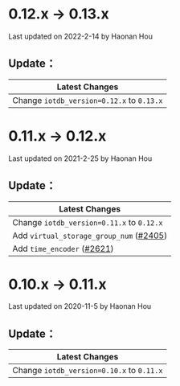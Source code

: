 <!--

    Licensed to the Apache Software Foundation (ASF) under one
    or more contributor license agreements.  See the NOTICE file
    distributed with this work for additional information
    regarding copyright ownership.  The ASF licenses this file
    to you under the Apache License, Version 2.0 (the
    "License"); you may not use this file except in compliance
    with the License.  You may obtain a copy of the License at
    
        http://www.apache.org/licenses/LICENSE-2.0
    
    Unless required by applicable law or agreed to in writing,
    software distributed under the License is distributed on an
    "AS IS" BASIS, WITHOUT WARRANTIES OR CONDITIONS OF ANY
    KIND, either express or implied.  See the License for the
    specific language governing permissions and limitations
    under the License.

-->

# 0.12.x -> 0.13.x

Last updated on 2022-2-14 by Haonan Hou

## Update：
| Latest Changes                                                                       |
|--------------------------------------------------------------------------------------|
| Change `iotdb_version=0.12.x` to `0.13.x`                                            |

# 0.11.x -> 0.12.x

Last updated on 2021-2-25 by Haonan Hou

## Update：
| Latest Changes                     |
| ---------------------------------- |
| Change `iotdb_version=0.11.x` to `0.12.x`  |
| Add `virtual_storage_group_num` ([#2405](https://github.com/apache/iotdb/pull/2405)) |
| Add `time_encoder` ([#2621](https://github.com/apache/iotdb/pull/2621)) |

# 0.10.x -> 0.11.x

Last updated on 2020-11-5 by Haonan Hou

## Update：
| Latest Changes                     |
| ---------------------------------- |
| Change `iotdb_version=0.10.x` to `0.11.x`  |